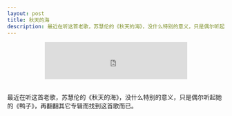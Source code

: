 ```yaml
---
layout: post
title: 秋天的海
description: 最近在听这首老歌，苏慧伦的《秋天的海》，没什么特别的意义，只是偶尔听起她的《鸭子》，再翻翻其它专辑而找到这首歌而已。
---
```


<center><iframe frameborder="no" border="0" marginwidth="0" marginheight="0" width="330" height="86" src="https://music.163.com/outchain/player?type=2&id=288003&auto=0&height=66"></iframe></center>

<br>

最近在听这首老歌，苏慧伦的《秋天的海》，没什么特别的意义，只是偶尔听起她的《鸭子》，再翻翻其它专辑而找到这首歌而已。
